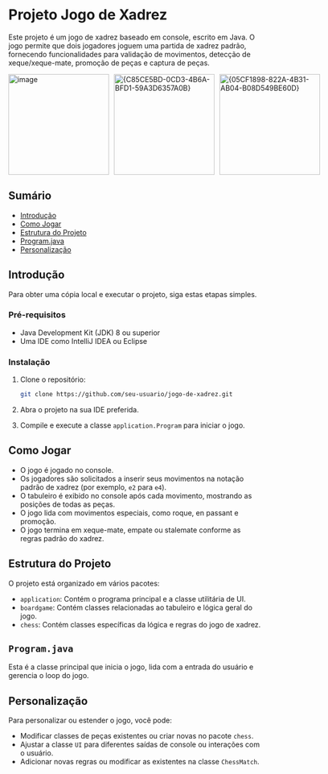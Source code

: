 # Projeto Jogo de Xadrez

Este projeto é um jogo de xadrez baseado em console, escrito em Java. O jogo permite que dois jogadores joguem uma partida de xadrez padrão, fornecendo funcionalidades para validação de movimentos, detecção de xeque/xeque-mate, promoção de peças e captura de peças.

<div style="display: flex; gap: 10px;"> <img src="https://github.com/user-attachments/assets/2401c459-481f-4bd9-b49f-e139be3c187a" alt="image" width="200"/> <img src="https://github.com/user-attachments/assets/bab03651-fd09-4e55-a124-ef22bd7b3987" alt="{C85CE5BD-0CD3-4B6A-BFD1-59A3D6357A0B}" width="200"/> <img src="https://github.com/user-attachments/assets/ee2306a3-5912-4505-bdf1-000f8b5c467c" alt="{05CF1898-822A-4B31-AB04-B08D549BE60D}" width="200"/> </div>

## Sumário

- [Introdução](#introdução)
- [Como Jogar](#como-jogar)
- [Estrutura do Projeto](#estrutura-do-projeto)
- [Program.java](#programjava)
- [Personalização](#personalização)

## Introdução

Para obter uma cópia local e executar o projeto, siga estas etapas simples.

### Pré-requisitos

- Java Development Kit (JDK) 8 ou superior
- Uma IDE como IntelliJ IDEA ou Eclipse

### Instalação

1. Clone o repositório:
    ```sh
    git clone https://github.com/seu-usuario/jogo-de-xadrez.git
    ```
2. Abra o projeto na sua IDE preferida.

3. Compile e execute a classe `application.Program` para iniciar o jogo.

## Como Jogar

- O jogo é jogado no console.
- Os jogadores são solicitados a inserir seus movimentos na notação padrão de xadrez (por exemplo, `e2` para `e4`).
- O tabuleiro é exibido no console após cada movimento, mostrando as posições de todas as peças.
- O jogo lida com movimentos especiais, como roque, en passant e promoção.
- O jogo termina em xeque-mate, empate ou stalemate conforme as regras padrão do xadrez.

## Estrutura do Projeto

O projeto está organizado em vários pacotes:

- `application`: Contém o programa principal e a classe utilitária de UI.
- `boardgame`: Contém classes relacionadas ao tabuleiro e lógica geral do jogo.
- `chess`: Contém classes específicas da lógica e regras do jogo de xadrez.

## `Program.java`

Esta é a classe principal que inicia o jogo, lida com a entrada do usuário e gerencia o loop do jogo.

## Personalização

Para personalizar ou estender o jogo, você pode:
- Modificar classes de peças existentes ou criar novas no pacote `chess`.
- Ajustar a classe `UI` para diferentes saídas de console ou interações com o usuário.
- Adicionar novas regras ou modificar as existentes na classe `ChessMatch`.

